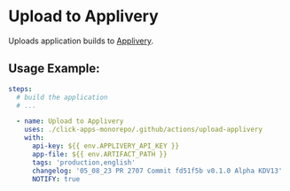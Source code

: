 # Upload to Applivery

Uploads application builds to [Applivery](https://dashboard.applivery.io/).

## Usage Example:

```yaml
steps:
  # build the application
  # ...

  - name: Upload to Applivery
    uses: ./click-apps-monorepo/.github/actions/upload-applivery
    with:
      api-key: ${{ env.APPLIVERY_API_KEY }}
      app-file: ${{ env.ARTIFACT_PATH }}
      tags: 'production,english'
      changelog: '05_08_23 PR 2707 Commit fd51f5b v0.1.0 Alpha KDV13'
      NOTIFY: true
```
